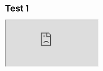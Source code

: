 # Test 1
<iframe src="https://www.w3schools.com" title="W3Schools Free Online Web Tutorials"></iframe>
